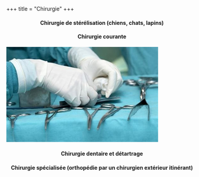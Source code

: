 +++
title = "Chirurgie"
+++

<div class="row">
  <div class="col-sm-4">
    <h4 style="text-align:center">Chirurgie de stérélisation (chiens, chats, lapins)</h4>
  </div>
  <div class="col-sm-4">
  </div>
  <div class="col-sm-4">
    <h4 style="text-align:center">Chirurgie courante</h4>
  </div>
</div>
<div class="row">
  <div class="col-sm-4">
  </div>
  <div class="col-sm-4">
    <img class="img-responsive" src="/img/chirurgie.png" alt="">
  </div>
  <div class="col-sm-4">
  </div>
</div>
<div class="row">
  <div class="col-sm-4">
    <h4 style="text-align:center">Chirurgie dentaire et détartrage</h4>
  </div>
  <div class="col-sm-4">
  </div>
  <div class="col-sm-4">
    <h4 style="text-align:center">Chirurgie spécialisée (orthopédie par un chirurgien extérieur itinérant)</h4>
  </div>
</div>